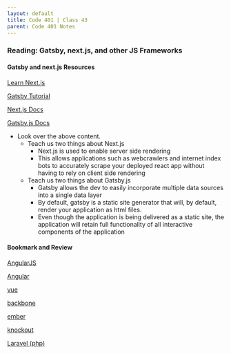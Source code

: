 ```yaml
---
layout: default
title: Code 401 | Class 43
parent: Code 401 Notes
---
```


### Reading: Gatsby, next.js, and other JS Frameworks

#### Gatsby and next.js Resources

[Learn Next.js](https://nextjs.org/learn/basics/getting-started)

[Gatsby Tutorial](https://www.gatsbyjs.org/tutorial/)

[Next.js Docs](https://nextjs.org/docs)

[Gatsby.js Docs](https://www.gatsbyjs.org/docs/)

* Look over the above content.
  * Teach us two things about Next.js
    * Next.js is used to enable server side rendering
    * This allows applications such as webcrawlers and internet index bots to accurately scrape your deployed react app without having to rely on client side rendering
  * Teach us two things about Gatsby.js
    * Gatsby allows the dev to easily incorporate multiple data sources into a single data layer
    * By default, gatsby is a static site generator that will, by default, render your application as html files.
    * Even though the application is being delivered as a static site, the application will retain full functionality of all interactive components of the application

#### Bookmark and Review

[AngularJS](https://angularjs.org/)

[Angular](https://angular.io/)

[vue](https://vuejs.org/)

[backbone](http://backbonejs.org/)

[ember](https://www.emberjs.com/)

[knockout](https://knockoutjs.com/)

[Laravel (php)](https://laravel.com/)
